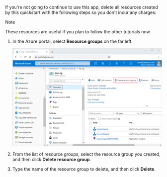 If you're not going to continue to use this app, delete all resources created by this quickstart with the following steps so you don't incur any charges:

>[!NOTE]
>These resources are useful if you plan to follow the other tutorials now.

1. In the Azure portal, select **Resource groups** on the far left.  

   ![Metrics in the Azure portal](./media/aml-delete-resource-group/delete-resources.png)

2. From the list of resource groups, select the resource group you created, and then click **Delete resource group**.

3. Type the name of the resource group to delete, and then click **Delete**.

